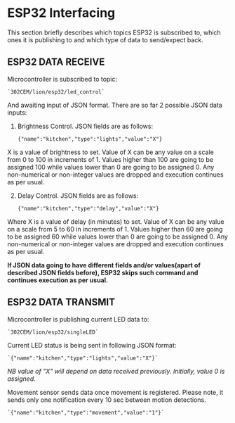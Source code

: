 # ESP32 Interfacing

This section briefly describes which topics ESP32 is subscribed to, which ones it is publishing to and which type of data to send/expect back.

## ESP32 DATA RECEIVE

Microcontroller is subscribed to topic:

	`302CEM/lion/esp32/led_control`

And awaiting input of JSON format. There are so far 2 possible JSON data inputs:

1) Brightness Control. JSON fields are as follows:

	`{"name":"kitchen","type":"lights","value":"X"}`
	
X is a value of brightness to set. Value of X can be any value on a scale from 0 to 100 in increments of 1. Values higher than 100 are going to be assigned 100 while values lower than 0 are going to be assigned 0. Any non-numerical or non-integer values are dropped and execution continues as per usual.

2) Delay Control. JSON fields are as follows:

	`{"name":"kitchen","type":"delay","value":"X"}`

Where X is a value of delay (in minutes) to set. Value of X can be any value on a scale from 5 to 60 in increments of 1. Values higher than 60 are going to be assigned 60 while values lower than 0 are going to be assigned 0. Any non-numerical or non-integer values are dropped and execution continues as per usual.

**If JSON data going to have different fields and/or values(apart of described JSON fields before), ESP32 skips such command and continues execution as per usual.**


## ESP32 DATA TRANSMIT

Microcontroller is publishing current LED data to:

	`302CEM/lion/esp32/singleLED`

Current LED status is being sent in following JSON format:
	
	`{"name":"kitchen","type":"lights","value":"X"}`

*NB value of "X" will depend on data received previously. Initially, value 0 is assigned.*

Movement sensor sends data once movement is registered. Please note, it sends only one notification every 10 sec between motion detections.

	`{"name":"kitchen","type":"movement","value":"1"}`
